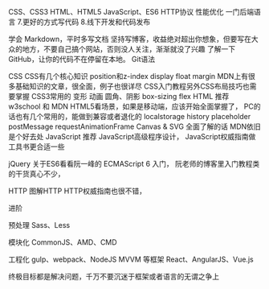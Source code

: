 CSS、CSS3
HTML、HTML5
JavaScript、ES6
HTTP协议
性能优化
一门后端语言
7.更好的方式写代码
8.线下开发和代码发布


学会 Markdown，平时多写文档
坚持写博客，收益绝对超出你想象，但要写在大众的地方，不要自己搞个网站，否则没人关注，渐渐就没了兴趣
了解一下GitHub，让你的代码不在停留在本地。
Git语法 

CSS
CSS有几个核心知识
position和z-index
display
float
margin
MDN上有很多基础知识的文章，很全面，例子也很详尽 CSS入门教程另外CSS布局技巧也需要掌握
CSS3常用的
变形
动画
圆角、阴影
box-sizing
flex
HTML
推荐 w3school 和 MDN
HTML5看场景，如果是移动端，应该开始全面掌握了，
PC的话也有几个常用的，能做到兼容或者退化的
localstorage
history
placeholder
postMessage
requestAnimationFrame
Canvas & SVG
全面了解的话 MDN依旧是个好去处
JavaScript
推荐 JavaScript高级程序设计，
JavaScript权威指南做工具书更合适一些

jQuery
关于ES6看看阮一峰的 ECMAScript 6 入门，
阮老师的博客里入门教程类的干货真心不少，

HTTP
 图解HTTP
HTTP权威指南也很不错，

进阶

预处理
Sass、Less

模块化
CommonJS、AMD、CMD

工程化
gulp、webpack、NodeJS
MVVM 等框架
React、AngularJS、Vue.js


终极目标都是解决问题，千万不要沉迷于框架或者语言的无谓之争上
